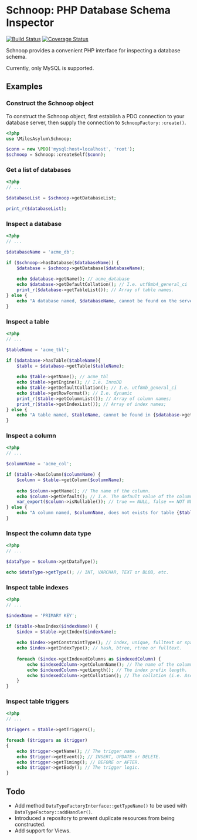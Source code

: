 # Schnoop: PHP Database Schema Inspector

[![Build Status](https://travis-ci.org/courtney-miles/schnoop.svg?branch=master)](https://travis-ci.org/courtney-miles/schnoop) [![Coverage Status](https://coveralls.io/repos/github/courtney-miles/schnoop/badge.svg?branch=master)](https://coveralls.io/github/courtney-miles/schnoop?branch=master)

Schnoop provides a convenient PHP interface for inspecting a database schema.

Currently, only MySQL is supported.

## Examples

### Construct the Schnoop object

To construct the Schnoop object, first establish a PDO connection to your database server, then supply the connection to `SchnoopFactory::create()`.

```php
<?php
use \MilesAsylum\Schnoop;

$conn = new \PDO('mysql:host=localhost', 'root');
$schnoop = Schnoop::createSelf($conn);
```

### Get a list of databases

```php
<?php
// ...

$databaseList = $schnoop->getDatabaseList;

print_r($databaseList);
```

### Inspect a database

```php
<?php
// ...

$databaseName = 'acme_db';

if ($schnoop->hasDatabase($databaseName)) {
    $database = $schnoop->getDatabase($databaseName);
    
    echo $database->getName(); // acme_database
    echo $database->getDefaultCollation(); // I.e. utf8mb4_general_ci
    print_r($database->getTableList()); // Array of table names.
} else {
    echo "A database named, $databaseName, cannot be found on the server.";
}
```

### Inspect a table

```php
<?php
// ...

$tableName = 'acme_tbl';

if ($database->hasTable($tableName){
    $table = $database->getTable($tableName);
    
    echo $table->getName(); // acme_tbl
    echo $table->getEngine(); // I.e. InnoDB
    echo $table->getDefaultCollation(); // I.e. utf8mb_general_ci
    echo $table->getRowFormat(); // I.e. dynamic
    print_r($table->getColumnList()); // Array of column names;
    print_r($table->getIndexList()); // Array of index names;
} else {
    echo "A table named, $tableName, cannot be found in {$database->getName()}";
}
```

### Inspect a column

```php
<?php
// ...

$columnName = 'acme_col';

if ($table->hasColumn($columnName) {
    $column = $table->getColumn($columnName);
    
    echo $column->getName(); // The name of the column.
    echo $column->getDefault(); // I.e. The default value of the column.
    var_export($column->isNullable()); // true == NULL, false == NOT NULL.
} else {
    echo "A column named, $columnName, does not exists for table {$table->getName()}.";
}
```

### Inspect the column data type

```php
<?php
// ...

$dataType = $column->getDataType();

echo $dataType->getType(); // INT, VARCHAR, TEXT or BLOB, etc.
```

### Inspect table indexes

```php
<?php
// ...

$indexName = 'PRIMARY KEY';

if ($table->hasIndex($indexName)) {
    $index = $table->getIndex($indexName);
    
    echo $index->getConstraintType(); // index, unique, fulltext or spatial.
    echo $index->getIndexType(); // hash, btree, rtree or fulltext.
    
    foreach ($index->getIndexedColumns as $indexedColumn) {
        echo $indexedColumn->getColumnName(); // The name of the column in the index.
        echo $indexedColumn->getLength(); // The index prefix length.
        echo $indexedColumn->getCollation(); // The collation (i.e. Asc) of the index on the column.
    }
}
```

### Inspect table triggers
```php
<?php
// ...

$triggers = $table->getTriggers();

foreach ($triggers as $trigger)
{
    echo $trigger->getName(); // The trigger name.
    echo $trigger->getEvent(); // INSERT, UPDATE or DELETE.
    echo $trigger->getTiming(); // BEFORE or AFTER.
    echo $trigger->getBody(); // The trigger logic.     
}

````

## Todo

* Add method `DataTypeFactoryInterface::getTypeName()` to be used with `DataTypeFactory::addHandler()`.
* Introduced a repository to prevent duplicate resources from being constructed.
* Add support for Views.
